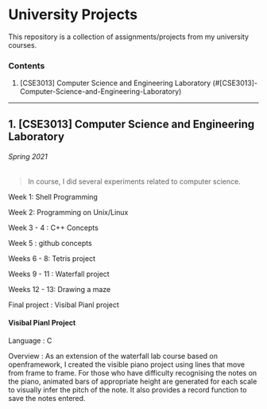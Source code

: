 # University Projects
This repository is a collection of assignments/projects from my university courses. 

### Contents

1. [CSE3013] Computer Science and Engineering Laboratory (#[CSE3013]-Computer-Science-and-Engineering-Laboratory)

***

## 1. [CSE3013] Computer Science and Engineering Laboratory 

  ###### Spring 2021

> In course, I did several experiments related to computer science.


Week 1: Shell Programming

Week 2: Programming on Unix/Linux

Week 3 - 4 : C++ Concepts

Week 5 : github concepts

Weeks 6 - 8: Tetris project

Weeks 9 - 11 : Waterfall project

Weeks 12 - 13: Drawing a maze 

Final project : Visibal Pianl project 

#### Visibal Pianl Project 

Language : C 

Overview : As an extension of the waterfall lab course based on openframework, I created the visible piano project using lines that move from frame to frame. For those who have difficulty recognising the notes on the piano, animated bars of appropriate height are generated for each scale to visually infer the pitch of the note. It also provides a record function to save the notes entered. 
